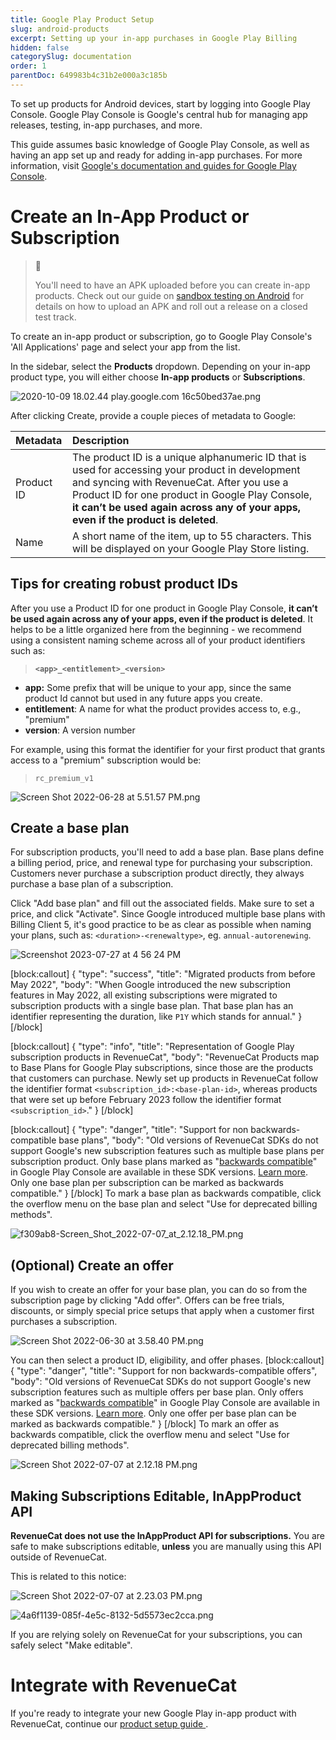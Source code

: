 ```yaml
---
title: Google Play Product Setup
slug: android-products
excerpt: Setting up your in-app purchases in Google Play Billing
hidden: false
categorySlug: documentation
order: 1
parentDoc: 649983b4c31b2e000a3c185b
---
```

To set up products for Android devices, start by logging into Google Play Console. Google Play Console is Google's central hub for managing app releases, testing, in-app purchases, and more. 

This guide assumes basic knowledge of Google Play Console, as well as having an app set up and ready for adding in-app purchases. For more information, visit [Google's documentation and guides for Google Play Console](https://support.google.com/googleplay/android-developer/?hl=en#topic=3450769).

# Create an In-App Product or Subscription

> 📘 
> 
> You'll need to have an APK uploaded before you can create in-app products. Check out our guide on [sandbox testing on Android](doc:google-play-store) for details on how to upload an APK and roll out a release on a closed test track.

To create an in-app product or subscription, go to Google Play Console's 'All Applications' page and select your app from the list.

In the sidebar, select the **Products** dropdown. Depending on your in-app product type, you will either choose **In-app products** or **Subscriptions**.

![](https://files.readme.io/1bbcf2f-2020-10-09_18.02.44_play.google.com_16c50bed37ae.png "2020-10-09 18.02.44 play.google.com 16c50bed37ae.png")



After clicking Create, provide a couple pieces of metadata to Google:

| Metadata   | Description                                                                                                                                                                                                                                                                           |
| :--------- | :------------------------------------------------------------------------------------------------------------------------------------------------------------------------------------------------------------------------------------------------------------------------------------ |
| Product ID | The product ID is a unique alphanumeric ID that is used for accessing your product in development and syncing with RevenueCat. After you use a Product ID for one product in Google Play Console, **it can’t be used again across any of your apps, even if the product is deleted**. |
| Name       | A short name of the item, up to 55 characters. This will be displayed on your Google Play Store listing.                                                                                                                                                                              |

## Tips for creating robust product IDs

After you use a Product ID for one product in Google Play Console, **it can’t be used again across any of your apps, even if the product is deleted**. It helps to be a little organized here from the beginning - we recommend using a consistent naming scheme across all of your product identifiers such as:

> **`<app>_<entitlement>_<version>`** 

- **app:** Some prefix that will be unique to your app, since the same product Id cannot but used in any future apps you create. 
- **entitlement**: A name for what the product provides access to, e.g., "premium"
- **version**: A version number


For example, using this format the identifier for your first product that grants access to a "premium" subscription would be:

> `rc_premium_v1`


![](https://files.readme.io/9b43a80-Screen_Shot_2022-06-28_at_5.51.57_PM.png "Screen Shot 2022-06-28 at 5.51.57 PM.png")



## Create a base plan

For subscription products, you'll need to add a base plan. Base plans define a billing period, price, and renewal type for purchasing your subscription. Customers never purchase a subscription product directly, they always purchase a base plan of a subscription.

Click "Add base plan" and fill out the associated fields. Make sure to set a price, and click "Activate". Since Google introduced multiple base plans with Billing Client 5, it's good practice to be as clear as possible when naming your plans, such as: `<duration>-<renewaltype>`, eg. `annual-autorenewing`.

![Screenshot 2023-07-27 at 4 56 24 PM](https://files.readme.io/9f32a53-image.png)

[block:callout]
{
  "type": "success",
  "title": "Migrated products from before May 2022",
  "body": "When Google introduced the new subscription features in May 2022, all existing subscriptions were migrated to subscription products with a single base plan. That base plan has an identifier representing the duration, like `P1Y` which stands for annual."
}
[/block]

[block:callout]
{
  "type": "info",
  "title": "Representation of Google Play subscription products in RevenueCat",
  "body": "RevenueCat Products map to Base Plans for Google Play subscriptions, since those are the products that customers can purchase. Newly set up products in RevenueCat follow the identifier format `<subscription_id>:<base-plan-id>`, whereas products that were set up before February 2023 follow the identifier format `<subscription_id>`."
}
[/block]

[block:callout]
{
  "type": "danger",
  "title": "Support for non backwards-compatible base plans",
  "body": "Old versions of RevenueCat SDKs do not support Google's new subscription features such as multiple base plans per subscription product. Only base plans marked as \"[backwards compatible](https://support.google.com/googleplay/android-developer/answer/12124625?hl=en#backwards_compatible)\" in Google Play Console are available in these SDK versions. [Learn more](doc:google-subscriptions-and-backwards-compatibility). Only one base plan per subscription can be marked as backwards compatible."
}
[/block]
To mark a base plan as backwards compatible, click the overflow menu on the base plan and select "Use for deprecated billing methods".

![](https://files.readme.io/0375be4-f309ab8-Screen_Shot_2022-07-07_at_2.12.18_PM.png "f309ab8-Screen_Shot_2022-07-07_at_2.12.18_PM.png")

## (Optional) Create an offer

If you wish to create an offer for your base plan, you can do so from the subscription page by clicking "Add offer". Offers can be free trials, discounts, or simply special price setups that apply when a customer first purchases a subscription.

![](https://files.readme.io/63e2cad-Screen_Shot_2022-06-30_at_3.58.40_PM.png "Screen Shot 2022-06-30 at 3.58.40 PM.png")

You can then select a product ID, eligibility, and offer phases. 
[block:callout]
{
  "type": "danger",
  "title": "Support for non backwards-compatible offers",
  "body": "Old versions of RevenueCat SDKs do not support Google's new subscription features such as multiple offers per base plan. Only offers marked as \"[backwards compatible](https://support.google.com/googleplay/android-developer/answer/12124625?hl=en#backwards_compatible)\" in Google Play Console are available in these SDK versions. [Learn more](doc:google-subscriptions-and-backwards-compatibility). Only one offer per base plan can be marked as backwards compatible."
}
[/block]
To mark an offer as backwards compatible, click the overflow menu and select "Use for deprecated billing methods".

![](https://files.readme.io/f309ab8-Screen_Shot_2022-07-07_at_2.12.18_PM.png "Screen Shot 2022-07-07 at 2.12.18 PM.png")

## Making Subscriptions Editable, InAppProduct API

**RevenueCat does not use the InAppProduct API for subscriptions.** You are safe to make subscriptions editable, **unless** you are manually using this API outside of RevenueCat.

This is related to this notice:

![](https://files.readme.io/3b927cd-Screen_Shot_2022-07-07_at_2.23.03_PM.png "Screen Shot 2022-07-07 at 2.23.03 PM.png")



![](https://files.readme.io/6dcb926-4a6f1139-085f-4e5c-8132-5d5573ec2cca.png "4a6f1139-085f-4e5c-8132-5d5573ec2cca.png")



If you are relying solely on RevenueCat for your subscriptions, you can safely select "Make editable".

# Integrate with RevenueCat

If you're ready to integrate your new Google Play in-app product with RevenueCat, continue our [product setup guide ](doc:entitlements).
